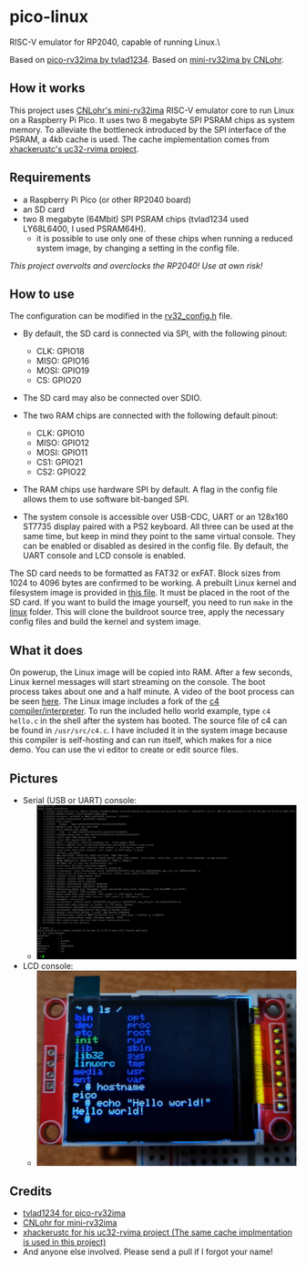 # pico-linux
RISC-V emulator for RP2040, capable of running Linux.\

Based on [pico-rv32ima by tvlad1234](https://github.com/tvlad1234/pico-rv32ima).
Based on [mini-rv32ima by CNLohr](https://github.com/cnlohr/mini-rv32ima).

## How it works
This project uses [CNLohr's mini-rv32ima](https://github.com/cnlohr/mini-rv32ima) RISC-V emulator core to run Linux on a Raspberry Pi Pico. It uses two 8 megabyte SPI PSRAM chips as system memory. To alleviate the bottleneck introduced by the SPI interface of the PSRAM, a 4kb cache is used. The cache implementation comes from [xhackerustc's uc32-rvima project](https://github.com/xhackerustc/uc-rv32ima).

## Requirements 
- a Raspberry Pi Pico (or other RP2040 board)
- an SD card
- two 8 megabyte (64Mbit) SPI PSRAM chips (tvlad1234 used LY68L6400, I used PSRAM64H).
    - it is possible to use only one of these chips when running a reduced system image, by changing a setting in the config file.

_This project overvolts and overclocks the RP2040! Use at own risk!_

## How to use
The configuration can be modified in the [rv32_config.h](pico-rv32ima/config/rv32_config.h) file.

- By default, the SD card is connected via SPI, with the following pinout:
    - CLK: GPIO18
    - MISO: GPIO16
    - MOSI: GPIO19
    - CS: GPIO20
- The SD card may also be connected over SDIO.

- The two RAM chips are connected with the following default pinout:
    - CLK: GPIO10
    - MISO: GPIO12
    - MOSI: GPIO11
    - CS1: GPIO21
    - CS2: GPIO22

- The RAM chips use hardware SPI by default. A flag in the config file allows them to use software bit-banged SPI.

- The system console is accessible over USB-CDC, UART or an 128x160 ST7735 display paired with a PS2 keyboard. All three can be used at the same time, but keep in mind they point to the same virtual console. They can be enabled or disabled as desired in the config file. By default, the UART console and LCD console is enabled.

The SD card needs to be formatted as FAT32 or exFAT. Block sizes from 1024 to 4096 bytes are confirmed to be working. A prebuilt Linux kernel and filesystem image is provided in [this file](linux/Image). It must be placed in the root of the SD card. If you want to build the image yourself, you need to run `make` in the [linux](linux) folder. This will clone the buildroot source tree, apply the necessary config files and build the kernel and system image.

## What it does
On powerup, the Linux image will be copied into RAM. After a few seconds, Linux kernel messages will start streaming on the console. The boot process takes about one and a half minute. A video of the boot process can be seen [here](https://youtu.be/txgoWddk_2I). The Linux image includes a fork of the [c4 compiler/interpreter](https://github.com/rswier/c4). To run the included hello world example, type `c4 hello.c` in the shell after the system has booted. The source file of c4 can be found in `/usr/src/c4.c`. I have included it in the system image because this compiler is self-hosting and can run itself, which makes for a nice demo. You can use the vi editor to create or edit source files.

## Pictures
- Serial (USB or UART) console:
    - ![Console boot log](pictures/screenshot.jpg)
- LCD console:
    - ![LCD console](pictures/lcd.jpg)

## Credits
- [tvlad1234 for pico-rv32ima](https://github.com/tvlad1234/pico-rv32ima)
- [CNLohr for mini-rv32ima](https://github.com/cnlohr/mini-rv32ima)
- [xhackerustc for his uc32-rvima project (The same cache implmentation is used in this project)](https://github.com/xhackerustc/uc-rv32ima/)
- And anyone else involved. Please send a pull if I forgot your name!